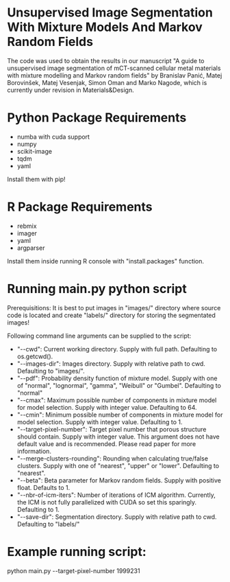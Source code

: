 # Unsupervised Image Segmentation With Mixture Models And Markov Random Fields
The code was used to obtain the results in our manuscript "A guide to unsupervised image segmentation of mCT-scanned cellular metal materials with mixture modelling and Markov random fields" by Branislav Panić, Matej Borovinšek, Matej Vesenjak, Simon Oman and Marko Nagode, which is currently under revision in Materials&Design.

# Python Package Requirements
- numba with cuda support
- numpy
- scikit-image
- tqdm
- yaml

Install them with pip!
# R Package Requirements
- rebmix
- imager
- yaml
- argparser

Install them inside running R console with "install.packages" function.

# Running main.py python script

Prerequisitions: It is best to put images in  "images/" directory where source code is located and create "labels/" directory for storing the segmentated images!

Following command line arguments can be supplied to the script:

- "--cwd": Current working directory. Supply with full path. Defaulting to os.getcwd().
- "--images-dir": Images directory. Supply with relative path to cwd. Defaulting to "images/". 
- "--pdf": Probability density function of mixture model. Supply with one of "normal", "lognormal", "gamma", "Weibull" or "Gumbel". Defaulting to "normal"
- "--cmax": Maximum possible number of components in mixture model for model selection. Supply with integer value. Defaulting to 64.
- "--cmin": Minimum possible number of components in mixture model for model selection. Supply with integer value. Defaulting to 1.
- "--target-pixel-number": Target pixel number that porous structure should contain. Supply with integer value. This argument does not have default value and is recommended. Please read paper for more information.
- "--merge-clusters-rounding": Rounding when calculating true/false clusters. Supply with one of "nearest", "upper" or "lower". Defaulting to "nearest".
- "--beta": Beta parameter for Markov random fields. Supply with positive float. Defaults to 1.
- "--nbr-of-icm-iters": Number of iterations of ICM algorithm. Currently, the ICM is not fully parallelized with CUDA so set this sparingly. Defaulting to 1.
- "--save-dir": Segmentation directory. Supply with relative path to cwd. Defaulting to "labels/"


# Example running script:

python main.py --target-pixel-number 1999231
